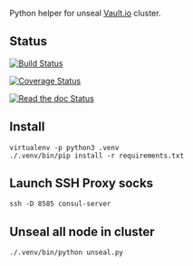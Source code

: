 Python helper for unseal [Vault.io](http://vaultproject.io/) cluster.

## Status

[![Build Status](https://github.com/nledez/vault_python_unseal/actions/workflows/tests.yml/badge.svg?branch=master)](https://github.com/nledez/vault_python_unseal/actions/workflows/tests.yml)

[![Coverage Status](https://img.shields.io/coveralls/nledez/vault_python_unseal.svg?style=flat-square)](https://coveralls.io/r/nledez/vault_python_unseal?branch=master)

[![Read the doc Status](https://readthedocs.org/projects/vault-python-unseal/badge/?version=latest)](http://vault-python-unseal.readthedocs.io/)

## Install

```
virtualenv -p python3 .venv
./.venv/bin/pip install -r requirements.txt
```

## Launch SSH Proxy socks

```
ssh -D 8585 consul-server
```

## Unseal all node in cluster

```
./.venv/bin/python unseal.py
```
